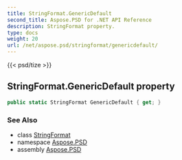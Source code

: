 ```yaml
---
title: StringFormat.GenericDefault
second_title: Aspose.PSD for .NET API Reference
description: StringFormat property. 
type: docs
weight: 20
url: /net/aspose.psd/stringformat/genericdefault/
---
```

{{< psd/tize >}}
## StringFormat.GenericDefault property

```csharp
public static StringFormat GenericDefault { get; }
```

### See Also

* class [StringFormat](../)
* namespace [Aspose.PSD](../../stringformat/)
* assembly [Aspose.PSD](../../../)


